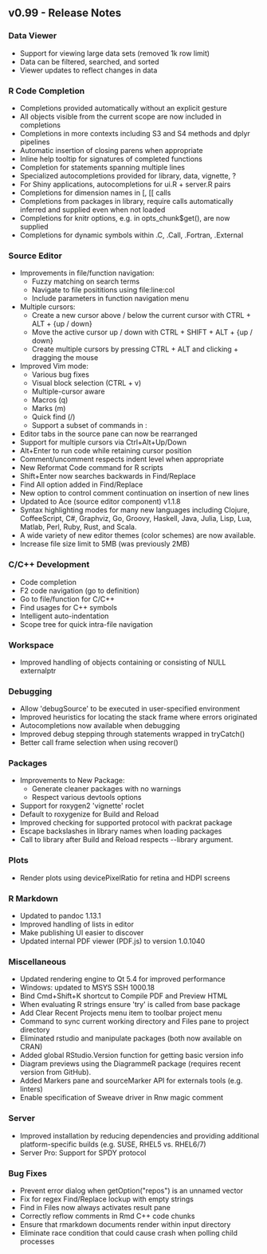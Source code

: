 
## v0.99 - Release Notes

### Data Viewer

- Support for viewing large data sets (removed 1k row limit)
- Data can be filtered, searched, and sorted
- Viewer updates to reflect changes in data

### R Code Completion

 - Completions provided automatically without an explicit gesture
 - All objects visible from the current scope are now included in completions
 - Completions in more contexts including S3 and S4 methods and dplyr pipelines
 - Automatic insertion of closing parens when appropriate
 - Inline help tooltip for signatures of completed functions
 - Completion for statements spanning multiple lines
 - Specialized autocompletions provided for library, data, vignette, ?
 - For Shiny applications, autocompletions for ui.R + server.R pairs
 - Completions for dimension names in [, [[ calls
 - Completions from packages in library, require calls automatically
   inferred and supplied even when not loaded
 - Completions for knitr options, e.g. in opts_chunk$get(), are now supplied
 - Completions for dynamic symbols within .C, .Call, .Fortran, .External

### Source Editor

* Improvements in file/function navigation:
    - Fuzzy matching on search terms
    - Navigate to file posititions using file:line:col
    - Include parameters in function navigation menu
* Multiple cursors:
   - Create a new cursor above / below the current cursor with CTRL + ALT + {up / down}
   - Move the active cursor up / down with CTRL + SHIFT + ALT + {up / down}
   - Create multiple cursors by pressing CTRL + ALT and clicking + dragging the mouse
* Improved Vim mode:
    - Various bug fixes
    - Visual block selection (CTRL + v)
    - Multiple-cursor aware
    - Macros (q)
    - Marks (m)
    - Quick find (/)
    - Support a subset of commands in :
* Editor tabs in the source pane can now be rearranged
* Support for multiple cursors via Ctrl+Alt+Up/Down
* Alt+Enter to run code while retaining cursor position
* Comment/uncomment respects indent level when appropriate
* New Reformat Code command for R scripts
* Shift+Enter now searches backwards in Find/Replace
* Find All option added in Find/Replace
* New option to control comment continuation on insertion of new lines
* Updated to Ace (source editor component) v1.1.8
* Syntax highlighting modes for many new languages including Clojure, CoffeeScript, C#, Graphviz, Go, Groovy, Haskell, Java, Julia, Lisp, Lua, Matlab, Perl, Ruby, Rust, and Scala.
* A wide variety of new editor themes (color schemes) are now available.
* Increase file size limit to 5MB (was previously 2MB)

### C/C++ Development
    
 - Code completion
 - F2 code navigation (go to definition)
 - Go to file/function for C/C++
 - Find usages for C++ symbols
 - Intelligent auto-indentation
 - Scope tree for quick intra-file navigation

### Workspace

* Improved handling of objects containing or consisting of NULL externalptr

### Debugging

* Allow 'debugSource' to be executed in user-specified environment
* Improved heuristics for locating the stack frame where errors originated
* Autocompletions now available when debugging
* Improved debug stepping through statements wrapped in tryCatch()
* Better call frame selection when using recover()

### Packages

* Improvements to New Package:
    - Generate cleaner packages with no warnings
    - Respect various devtools options
* Support for roxygen2 'vignette' roclet
* Default to roxygenize for Build and Reload
* Improved checking for supported protocol with packrat package
* Escape backslashes in library names when loading packages
* Call to library after Build and Reload respects --library argument.

### Plots

* Render plots using devicePixelRatio for retina and HDPI screens

### R Markdown

* Updated to pandoc 1.13.1
* Improved handling of lists in editor
* Make publishing UI easier to discover
* Updated internal PDF viewer (PDF.js) to version 1.0.1040 

### Miscellaneous

* Updated rendering engine to Qt 5.4 for improved performance
* Windows: updated to MSYS SSH 1000.18
* Bind Cmd+Shift+K shortcut to Compile PDF and Preview HTML
* When evaluating R strings ensure 'try' is called from base package
* Add Clear Recent Projects menu item to toolbar project menu
* Command to sync current working directory and Files pane to project directory
* Eliminated rstudio and manipulate packages (both now available on CRAN)
* Added global RStudio.Version function for getting basic version info
* Diagram previews using the DiagrammeR package (requires recent version from GitHub).
* Added Markers pane and sourceMarker API for externals tools (e.g. linters)
* Enable specification of Sweave driver in Rnw magic comment

### Server

* Improved installation by reducing dependencies and providing additional platform-specific builds (e.g. SUSE, RHEL5 vs. RHEL6/7)
* Server Pro: Support for SPDY protocol

### Bug Fixes

* Prevent error dialog when getOption("repos") is an unnamed vector
* Fix for regex Find/Replace lockup with empty strings 
* Find in Files now always activates result pane
* Correctly reflow comments in Rmd C++ code chunks
* Ensure that rmarkdown documents render within input directory
* Eliminate race condition that could cause crash when polling child processes


